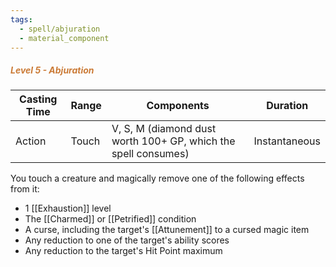 ```yaml
---
tags:
  - spell/abjuration
  - material_component
---
```

##### *<span style="color:rgb(203, 123, 55)">Level 5 - Abjuration</span>*

| Casting Time | Range | Components                                                     | **Duration**  |
| ------------ | ----- | -------------------------------------------------------------- | ------------- |
| Action       | Touch | V, S, M (diamond dust worth 100+ GP, which the spell consumes) | Instantaneous |
You touch a creature and magically remove one of the following effects from it:  
- 1 [[Exhaustion]] level  
- The [[Charmed]] or [[Petrified]] condition  
- A curse, including the target's [[Attunement]] to a cursed magic item  
- Any reduction to one of the target's ability scores  
- Any reduction to the target's Hit Point maximum